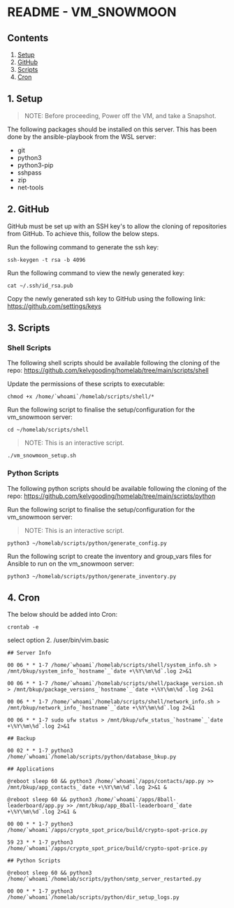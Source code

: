 # README - VM_SNOWMOON

## Contents

1. [Setup](#1-setup)
2. [GitHub](#2-github)
3. [Scripts](#3-scripts)
4. [Cron](#4-cron)

## 1. Setup

> NOTE: Before proceeding, Power off the VM, and take a Snapshot.

The following packages should be installed on this server. This has been done by the ansible-playbook from the WSL server:

- git
- python3
- python3-pip
- sshpass
- zip
- net-tools

## 2. GitHub

GitHub must be set up with an SSH key's to allow the cloning of repositories from GitHub. To achieve this, follow the below steps.

Run the following command to generate the ssh key:

```
ssh-keygen -t rsa -b 4096
```

Run the following command to view the newly generated key:

```
cat ~/.ssh/id_rsa.pub
```

Copy the newly generated ssh key to GitHub using the following link: https://github.com/settings/keys

## 3. Scripts

### Shell Scripts

The following shell scripts should be available following the cloning of the repo: https://github.com/kelvgooding/homelab/tree/main/scripts/shell

Update the permissions of these scripts to executable:

```
chmod +x /home/`whoami`/homelab/scripts/shell/*
```

Run the following script to finalise the setup/configuration for the vm_snowmoon server:

```
cd ~/homelab/scripts/shell
```

> NOTE: This is an interactive script.

```
./vm_snowmoon_setup.sh
```

### Python Scripts

The following python scripts should be available following the cloning of the repo: https://github.com/kelvgooding/homelab/tree/main/scripts/python

Run the following script to finalise the setup/configuration for the vm_snowmoon server:

> NOTE: This is an interactive script.

```
python3 ~/homelab/scripts/python/generate_config.py
```

Run the following script to create the inventory and group_vars files for Ansible to run on the vm_snowmoon server:

```
python3 ~/homelab/scripts/python/generate_inventory.py
```

## 4. Cron

The below should be added into Cron:

```
crontab -e
```
select option 2. /user/bin/vim.basic

```
## Server Info

00 06 * * 1-7 /home/`whoami`/homelab/scripts/shell/system_info.sh > /mnt/bkup/system_info_`hostname`_`date +\%Y\%m\%d`.log 2>&1

00 06 * * 1-7 /home/`whoami`/homelab/scripts/shell/package_version.sh > /mnt/bkup/package_versions_`hostname`_`date +\%Y\%m\%d`.log 2>&1

00 06 * * 1-7 /home/`whoami`/homelab/scripts/shell/network_info.sh > /mnt/bkup/network_info_`hostname`_`date +\%Y\%m\%d`.log 2>&1

00 06 * * 1-7 sudo ufw status > /mnt/bkup/ufw_status_`hostname`_`date +\%Y\%m\%d`.log 2>&1

## Backup

00 02 * * 1-7 python3 /home/`whoami`/homelab/scripts/python/database_bkup.py

## Applications

@reboot sleep 60 && python3 /home/`whoami`/apps/contacts/app.py >> /mnt/bkup/app_contacts_`date +\%Y\%m\%d`.log 2>&1 &

@reboot sleep 60 && python3 /home/`whoami`/apps/8ball-leaderboard/app.py >> /mnt/bkup/app_8ball-leaderboard_`date +\%Y\%m\%d`.log 2>&1 &

00 00 * * 1-7 python3 /home/`whoami`/apps/crypto_spot_price/build/crypto-spot-price.py

59 23 * * 1-7 python3 /home/`whoami`/apps/crypto_spot_price/build/crypto-spot-price.py

## Python Scripts

@reboot sleep 60 && python3 /home/`whoami`/homelab/scripts/python/smtp_server_restarted.py

00 00 * * 1-7 python3 /home/`whoami`/homelab/scripts/python/dir_setup_logs.py
```